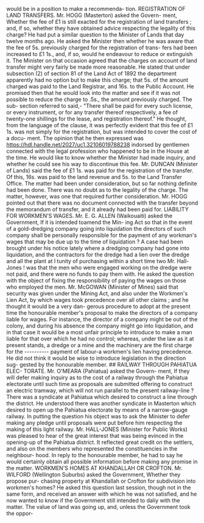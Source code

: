 would be in a position to make a recommenda- tion. REGISTRATION OF LAND TRANSFERS. Mr. HOGG (Masterton) asked the Govern- ment, Whether the fee of £1 is still exacted for the registration of land transfers ; and, if so, whether they have obtained advice respecting the legality of this charge? He had put a similar question to the Minister of Lands that day twelve months ago. He asked the Minister then whether he was aware that the fee of 5s. previously charged for the registration of trans- fers had been increased to £1 1s., and, if so, would he endeavour to reduce or extinguish it. The Minister on that occasion agreed that the charges on account of land transfer might very fairly be made more reasonable. He stated that under subsection (2) of section 81 of the Land Act of 1892 the department apparently had no option but to make this charge; that 5s. of the amount charged was paid to the Land Registrar, and 16s. to the Public Account. He promised then that he would look into the matter and see if it was not possible to reduce the charge to .5s., the amount previously charged. The sub- section referred to said,- "There shall be paid for every such license, or every instrument, or for any transfer thereof respectively, a fee of twenty-one shillings for the lease, and registration thereof." He thought, from the language of the clause, it was perfectly evident that this fee of £1 1s. was not simply for the registration, but was intended to cover the cost of a docu- ment. The opinion that he then expressed was https://hdl.handle.net/2027/uc1.32106019788238 indorsed by gentlemen connected with the legal profession who happened to be in the House at the time. He would like to know whether the Minister had made inquiry, and whether he could see his way to discontinue this fee. Mr. DUNCAN (Minister of Lands) said the fee of £1 1s. was paid for the registration of the transfer. Of this, 16s. was paid to the land revenue and 5s. to the Land Transfer Office. The matter had been under consideration, but so far nothing definite had been done. There was no doubt as to the legality of the charge. The matter, however, was one that required further consideration. Mr. HOGG pointed out that there was no document connected with the transfer beyond the memorandum of transfer, and it already had been paid for. LIABILITY FOR WORKMEN'S WAGES. Mr. E. G. ALLEN (Waikouaiti) asked the Government, If it is intended toamend the Min- ing Act so that in the event of a gold-dredging company going into liquidation the directors of such company shall be personally responsible for the payment of any workman's wages that may be due up to the time of liquidation ? A case had been brought under his notice lately where a dredging company had gone into liquidation, and the contractors for the dredge had a lien over the dredge and all the plant at I tunity of purchasing within a short time two Mr. Hall-Jones ! was that the men who were engaged working on the dredge were not paid, and there were no funds to pay them with. He asked the question with the object of fixing the responsibility of paying the wages on those who employed the men. Mr. McGOWAN (Minister of Mines) said that security was given under the Mining Act, and also under the Workmen's Lien Act, by which wages took precedence over all other claims ; and he thought it would be a very dan- gerous procedure to adopt at the present time the honourable member's proposal to make the directors of a company liable for wages. For instance, the director of a company might be out of the colony, and during his absence the company might go into liquidation, and in that case it would be a most unfair principle to introduce to make a man liable for that over which he had no control; whereas, under the law as it at present stands, a dredge or a mine and the machinery are the first charge for the \---------- payment of labour-a workmen's lien having precedence. He did not think it would be wise to introduce legislation in the direction sug- gested by the honourable member. ## RAILWAY THROUGH PAHIATUA ELEC- TORATE. Mr. O'MEARA (Pahiatua) asked the Govern- ment, If they will defer making inquiry as to the cost of a railway through the Pahiatua electorate until such time as proposals are submitted offering to construct an electric tramway, which will not run parallel to the present railway-line ? There was a syndicate at Pahiatua which desired to construct a line through the district. He understood there was another syndicate in Masterton which desired to open up the Pahiatua electorate by means of a narrow-gauge railway. In putting the question his object was to ask the Minister to defer making any pledge until proposals were put before him respecting the making of this light railway. Mr. HALL-JONES (Minister for Public Works) was pleased to hear of the great interest that was being evinced in the opening-up of the Pahiatua district. It reflected great credit on the settlers, and also on the members who represented the constituencies in the neighbour- hood. In reply to the honourable member, he had to say he would certainly obtain all possible information before making any promise in the matter. WORKMEN'S HOMES AT KHANDALLAH OR CROFTON. Mr. WILFORD (Wellington Suburbs) asked the Government, Whether they propose pur- chasing property at Khandallah or Crofton for subdivision into workmen's homes? He asked this question last session, though not in the same form, and received an answer with which he was not satisfied, and he now wanted to know if the Government still intended to daliy with the matter. The value of land was going up, and, unless the Government took the oppor- 